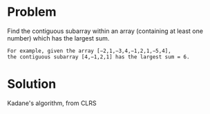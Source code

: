 Problem
===
Find the contiguous subarray within an array (containing at least one number) which has the largest sum.

	For example, given the array [−2,1,−3,4,−1,2,1,−5,4],
	the contiguous subarray [4,−1,2,1] has the largest sum = 6.

Solution
===
Kadane's algorithm, from CLRS